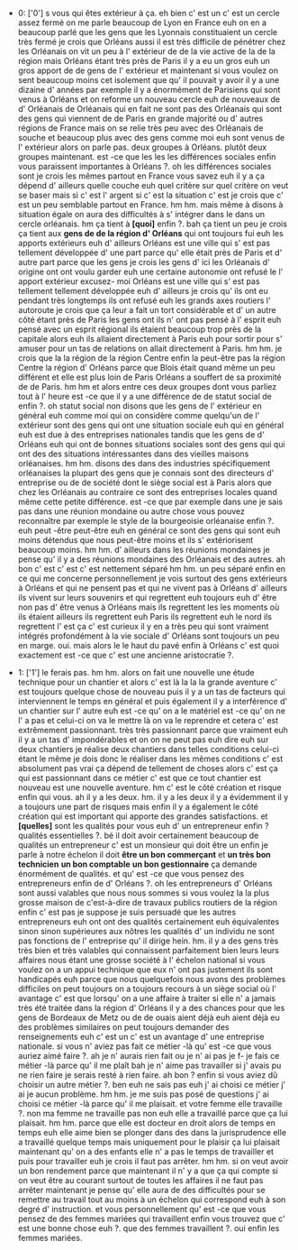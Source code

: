  * 0: ['0']
	s vous qui êtes extérieur à ça.
	 eh bien c' est un c' est un cercle assez fermé on me parle beaucoup de Lyon en France euh on en a beaucoup parlé que les gens que les Lyonnais constituaient un cercle très fermé je crois que Orléans aussi il est très difficile de pénétrer chez les Orléanais on vit un peu à l' extérieur de de la vie active de la de la région mais Orléans étant très près de Paris il y a eu un gros euh un gros apport de de gens de l' extérieur et maintenant si vous voulez on sent beaucoup moins cet isolement que qu' il pouvait y avoir il y a une dizaine d' années par exemple il y a énormément de Parisiens qui sont venus à Orléans et on reforme un nouveau cercle euh de nouveaux de d' Orléanais de Orléanais qui en fait ne sont pas des Orléanais qui sont des gens qui viennent de de Paris en grande majorité ou d' autres régions de France mais on se relie très peu avec des Orléanais de souche et beaucoup plus avec des gens comme moi euh sont venus de l' extérieur alors on parle pas.
	 deux groupes à Orléans.
	 plutôt deux groupes maintenant.
	 est -ce que les les les différences sociales enfin vous paraissent importantes à Orléans ?.
	 oh les différences sociales sont je crois les mêmes partout en France vous savez euh il y a ça dépend d' ailleurs quelle couche euh quel critère sur quel critère on veut se baser mais si c' est l' argent si c' est la situation c' est je crois que c' est un peu semblable partout en France.
	 hm hm.
	 mais même à disons à situation égale on aura des difficultés à s' intégrer dans le dans un cercle orléanais.
	 hm ça tient à **[quoi]** enfin ?.
	 bah ça tient un peu je crois ça tient aux **gens de de la région d' Orléans** qui ont toujours fui euh les apports extérieurs euh d' ailleurs Orléans est une ville qui s' est pas tellement développée d' une part parce qu' elle était près de Paris et d' autre part parce que les gens je crois les gens d' ici les Orléanais d' origine ont ont voulu garder euh une certaine autonomie ont refusé le l' apport extérieur excusez- moi Orléans est une ville qui s' est pas tellement tellement développée euh d' ailleurs je crois qu' ils ont eu pendant très longtemps ils ont refusé euh les grands axes routiers l' autoroute je crois que ça leur a fait un tort considérable et d' un autre côté étant près de Paris les gens ont ils n' ont pas pensé à l' esprit euh pensé avec un esprit régional ils étaient beaucoup trop près de la capitale alors euh ils allaient directement à Paris euh pour sortir pour s' amuser pour un tas de relations on allait directement à Paris.
	 hm hm.
	 je crois que la la région de la région Centre enfin la peut-être pas la région Centre la région d' Orléans parce que Blois était quand même un peu différent et elle est plus loin de Paris Orléans a souffert de sa proximité de de Paris.
	 hm hm et alors entre ces deux groupes dont vous parliez tout à l' heure est -ce que il y a une différence de de statut social de enfin ?.
	 oh statut social non disons que les gens de l' extérieur en général euh comme moi qui on considère comme quelqu'un de l' extérieur sont des gens qui ont une situation sociale euh qui en général euh est due à des entreprises nationales tandis que les gens de d' Orléans euh qui ont de bonnes situations sociales sont des gens qui qui ont des des situations intéressantes dans des vieilles maisons orléanaises.
	 hm hm.
	 disons des dans des industries spécifiquement orléanaises la plupart des gens que je connais sont des directeurs d' entreprise ou de de société dont le siège social est à Paris alors que chez les Orléanais au contraire ce sont des entreprises locales quand même cette petite différence.
	 est -ce que par exemple dans une je sais pas dans une réunion mondaine ou autre chose vous pouvez reconnaître par exemple le style de la bourgeoisie orléanaise enfin ?.
	 euh peut -être peut-être euh en général ce sont des gens qui sont euh moins détendus que nous peut-être moins et ils s' extériorisent beaucoup moins.
	 hm hm.
	 d' ailleurs dans les réunions mondaines je pense qu' il y a des réunions mondaines des Orléanais et des autres.
	 ah bon c' est c' est c' est nettement séparé hm hm.
	 un peu séparé enfin en ce qui me concerne personnellement je vois surtout des gens extérieurs à Orléans et qui ne pensent pas et qui ne vivent pas à Orléans d' ailleurs ils vivent sur leurs souvenirs et qui regrettent euh toujours euh d' être non pas d' être venus à Orléans mais ils regrettent les les moments où ils étaient ailleurs ils regrettent euh Paris ils regrettent euh le nord ils regrettent l' est ça c' est curieux il y en a très peu qui sont vraiment intégrés profondément à la vie sociale d' Orléans sont toujours un peu en marge.
	 oui.
	 mais alors le le haut du pavé enfin à Orléans c' est quoi exactement est -ce que c' est une ancienne aristocratie ?.
	
 * 1: ['1']
	le ferais pas.
	 hm hm.
	 alors on fait une nouvelle une étude technique pour un chantier et alors c' est là la la la grande aventure c' est toujours quelque chose de nouveau puis il y a un tas de facteurs qui interviennent le temps en général et puis également il y a interférence d' un chantier sur l' autre euh est -ce qu' on a le matériel est -ce qu' on ne l' a pas et celui-ci on va le mettre là on va le reprendre et cetera c' est extrêmement passionnant.
	 très très passionnant parce que vraiment euh il y a un tas d' impondérables et on on ne peut pas euh dire euh sur deux chantiers je réalise deux chantiers dans telles conditions celui-ci étant le même je dois donc le réaliser dans les mêmes conditions c' est absolument pas vrai ça dépend de tellement de choses alors c' est ça qui est passionnant dans ce métier c' est que ce tout chantier est nouveau est une nouvelle aventure.
	 hm c' est le côté création et risque enfin qui vous.
	 ah il y a les deux.
	 hm.
	 il y a les deux il y a évidemment il y a toujours une part de risques mais enfin il y a également le côté création qui est important qui apporte des grandes satisfactions.
	 et **[quelles]** sont les qualités pour vous euh d' un entrepreneur enfin ? qualités essentielles ?.
	 bé il doit avoir certainement beaucoup de qualités un entrepreneur c' est un monsieur qui doit être un enfin je parle à notre échelon il doit **être un bon commerçant** et **un très bon technicien** **un bon comptable** **un bon gestionnaire** ça demande énormément de qualités.
	 et qu' est -ce que vous pensez des entrepreneurs enfin de d' Orléans ?.
	 oh les entrepreneurs d' Orléans sont aussi valables que nous nous sommes si vous voulez la la plus grosse maison de c'est-à-dire de travaux publics routiers de la région enfin c' est pas je suppose je suis persuadé que les autres entrepreneurs euh ont ont des qualités certainement euh équivalentes sinon sinon supérieures aux nôtres les qualités d' un individu ne sont pas fonctions de l' entreprise qu' il dirige hein.
	 hm.
	 il y a des gens très très bien et très valables qui connaissent parfaitement bien leurs leurs affaires nous étant une grosse société à l' échelon national si vous voulez on a un appui technique que eux n' ont pas justement ils sont handicapés euh parce que nous quelquefois nous avons des problèmes difficiles on peut toujours on a toujours recours à un siège social où l' avantage c' est que lorsqu' on a une affaire à traiter si elle n' a jamais très été traitée dans la région d' Orléans il y a des chances pour que les gens de Bordeaux de Metz ou de de ouais aient déjà euh aient déjà eu des problèmes similaires on peut toujours demander des renseignements euh c' est un c' est un avantage d' une entreprise nationale.
	 si vous n' aviez pas fait ce métier -là qu' est -ce que vous auriez aimé faire ?.
	 ah je n' aurais rien fait ou je n' ai pas je f- je fais ce métier -là parce qu' il me plaît bah je n' aime pas travailler si j' avais pu ne rien faire je serais resté à rien faire.
	 ah bon ? enfin si vous aviez dû choisir un autre métier ?.
	 ben euh ne sais pas euh j' ai choisi ce métier j' ai je aucun problème.
	 hm hm.
	 je me suis pas posé de questions j' ai choisi ce métier -là parce qu' il me plaisait.
	 et votre femme elle travaille ?.
	 non ma femme ne travaille pas non euh elle a travaillé parce que ça lui plaisait.
	 hm hm.
	 parce que elle est docteur en droit alors de temps en temps euh elle aime bien se plonger dans des dans la jurisprudence elle a travaillé quelque temps mais uniquement pour le plaisir ça lui plaisait maintenant qu' on a des enfants elle n' a pas le temps de travailler et puis pour travailler euh je crois il faut pas arrêter.
	 hm hm.
	 si on veut avoir un bon rendement parce que maintenant il n' y a que ça qui compte si on veut être au courant surtout de toutes les affaires il ne faut pas arrêter maintenant je pense qu' elle aura de des difficultés pour se remettre au travail tout au moins à un échelon qui correspond euh à son degré d' instruction.
	 et vous personnellement qu' est -ce que vous pensez de des femmes mariées qui travaillent enfin vous trouvez que c' est une bonne chose euh ?.
	 que des femmes travaillent ?.
	 oui enfin les femmes mariées.
	

